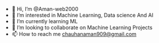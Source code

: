 - 👋 Hi, I’m @Aman-web2000
- 👀 I’m interested in Machine Learning, Data science And AI
- 🌱 I’m currently learning ML
- 🤝 I’m looking to collaborate on Machine Learning Projects
- 📫 How to reach me chauhanaman909@gmail.com

<!---
Aman-web2000/Aman-web2000 is a ✨ special ✨ repository because its `README.md` (this file) appears on your GitHub profile.
You can click the Preview link to take a look at your changes.
--->
